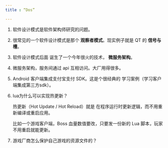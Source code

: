 ```yaml
---
title : “Dos”

---
```


1. 软件设计模式是软件架构师研究的问题。
2. 很常见的一个软件设计模式是那个 **观察者模式**。现实例子就是 QT 的 **信号与槽**。
3. 软件设计模式后面 诞生了一个今年很火的技术， **微服务架构**。
4. 微服务架构，服务间通过 api 互相访问。大厂用得很多。
5. Android 客户端集成支付宝支付 SDK。这是个很经典的 学习案例（学习客户端集成第三方sdk）。
6. lua为什么可以实现热更新？

    热更新（Hot Update / Hot Reload）就是 在程序运行时更新逻辑，而不用重新编译或重启应用。

    比如一个游戏客户端，Boss 血量数值要改，只要发一份新的 Lua 脚本，玩家不用重启就能更新。
7. 游戏厂商怎么保护自己游戏的资源文件的？
